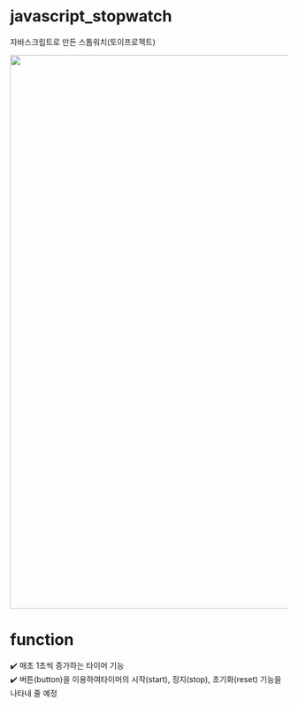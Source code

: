 # javascript_stopwatch

자바스크립트로 만든 스톱워치(토이프로젝트)


<img src="https://user-images.githubusercontent.com/128016593/228176173-32d9e850-8308-4d54-b1ea-93d42d19b04c.PNG" width="1000">



# function
✔️ 매초 1초씩 증가하는 타이머 기능<br/>
✔️ 버튼(button)을 이용하여타이머의 시작(start), 정지(stop), 초기화(reset) 기능을 나타내 줄 예정
